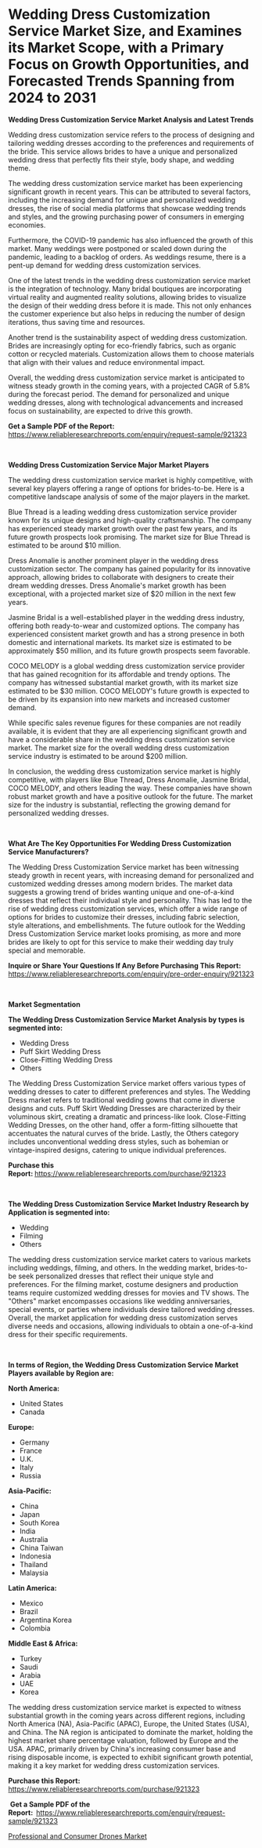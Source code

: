 <p><h1>Wedding Dress Customization Service Market Size, and Examines its Market Scope, with a Primary Focus on Growth Opportunities, and Forecasted Trends Spanning from 2024 to 2031</h1></p><p><strong>Wedding Dress Customization Service Market Analysis and Latest Trends</strong></p>
<p><p>Wedding dress customization service refers to the process of designing and tailoring wedding dresses according to the preferences and requirements of the bride. This service allows brides to have a unique and personalized wedding dress that perfectly fits their style, body shape, and wedding theme.</p><p>The wedding dress customization service market has been experiencing significant growth in recent years. This can be attributed to several factors, including the increasing demand for unique and personalized wedding dresses, the rise of social media platforms that showcase wedding trends and styles, and the growing purchasing power of consumers in emerging economies.</p><p>Furthermore, the COVID-19 pandemic has also influenced the growth of this market. Many weddings were postponed or scaled down during the pandemic, leading to a backlog of orders. As weddings resume, there is a pent-up demand for wedding dress customization services.</p><p>One of the latest trends in the wedding dress customization service market is the integration of technology. Many bridal boutiques are incorporating virtual reality and augmented reality solutions, allowing brides to visualize the design of their wedding dress before it is made. This not only enhances the customer experience but also helps in reducing the number of design iterations, thus saving time and resources.</p><p>Another trend is the sustainability aspect of wedding dress customization. Brides are increasingly opting for eco-friendly fabrics, such as organic cotton or recycled materials. Customization allows them to choose materials that align with their values and reduce environmental impact.</p><p>Overall, the wedding dress customization service market is anticipated to witness steady growth in the coming years, with a projected CAGR of 5.8% during the forecast period. The demand for personalized and unique wedding dresses, along with technological advancements and increased focus on sustainability, are expected to drive this growth.</p></p>
<p><strong>Get a Sample PDF of the Report:&nbsp;</strong> <a href="https://www.reliableresearchreports.com/enquiry/request-sample/921323">https://www.reliableresearchreports.com/enquiry/request-sample/921323</a></p>
<p>&nbsp;</p>
<p><strong>Wedding Dress Customization Service Major Market Players</strong></p>
<p><p>The wedding dress customization service market is highly competitive, with several key players offering a range of options for brides-to-be. Here is a competitive landscape analysis of some of the major players in the market.</p><p>Blue Thread is a leading wedding dress customization service provider known for its unique designs and high-quality craftsmanship. The company has experienced steady market growth over the past few years, and its future growth prospects look promising. The market size for Blue Thread is estimated to be around $10 million.</p><p>Dress Anomalie is another prominent player in the wedding dress customization sector. The company has gained popularity for its innovative approach, allowing brides to collaborate with designers to create their dream wedding dresses. Dress Anomalie's market growth has been exceptional, with a projected market size of $20 million in the next few years.</p><p>Jasmine Bridal is a well-established player in the wedding dress industry, offering both ready-to-wear and customized options. The company has experienced consistent market growth and has a strong presence in both domestic and international markets. Its market size is estimated to be approximately $50 million, and its future growth prospects seem favorable.</p><p>COCO MELODY is a global wedding dress customization service provider that has gained recognition for its affordable and trendy options. The company has witnessed substantial market growth, with its market size estimated to be $30 million. COCO MELODY's future growth is expected to be driven by its expansion into new markets and increased customer demand.</p><p>While specific sales revenue figures for these companies are not readily available, it is evident that they are all experiencing significant growth and have a considerable share in the wedding dress customization service market. The market size for the overall wedding dress customization service industry is estimated to be around $200 million.</p><p>In conclusion, the wedding dress customization service market is highly competitive, with players like Blue Thread, Dress Anomalie, Jasmine Bridal, COCO MELODY, and others leading the way. These companies have shown robust market growth and have a positive outlook for the future. The market size for the industry is substantial, reflecting the growing demand for personalized wedding dresses.</p></p>
<p>&nbsp;</p>
<p><strong>What Are The Key Opportunities For Wedding Dress Customization Service Manufacturers?</strong></p>
<p><p>The Wedding Dress Customization Service market has been witnessing steady growth in recent years, with increasing demand for personalized and customized wedding dresses among modern brides. The market data suggests a growing trend of brides wanting unique and one-of-a-kind dresses that reflect their individual style and personality. This has led to the rise of wedding dress customization services, which offer a wide range of options for brides to customize their dresses, including fabric selection, style alterations, and embellishments. The future outlook for the Wedding Dress Customization Service market looks promising, as more and more brides are likely to opt for this service to make their wedding day truly special and memorable.</p></p>
<p><strong>Inquire or Share Your Questions If Any Before Purchasing This Report:</strong> <a href="https://www.reliableresearchreports.com/enquiry/pre-order-enquiry/921323">https://www.reliableresearchreports.com/enquiry/pre-order-enquiry/921323</a></p>
<p>&nbsp;</p>
<p><strong>Market Segmentation</strong></p>
<p><strong>The Wedding Dress Customization Service Market Analysis by types is segmented into:</strong></p>
<p><ul><li>Wedding Dress</li><li>Puff Skirt Wedding Dress</li><li>Close-Fitting Wedding Dress</li><li>Others</li></ul></p>
<p><p>The Wedding Dress Customization Service market offers various types of wedding dresses to cater to different preferences and styles. The Wedding Dress market refers to traditional wedding gowns that come in diverse designs and cuts. Puff Skirt Wedding Dresses are characterized by their voluminous skirt, creating a dramatic and princess-like look. Close-Fitting Wedding Dresses, on the other hand, offer a form-fitting silhouette that accentuates the natural curves of the bride. Lastly, the Others category includes unconventional wedding dress styles, such as bohemian or vintage-inspired designs, catering to unique individual preferences.</p></p>
<p><strong>Purchase this Report:&nbsp;</strong><a href="https://www.reliableresearchreports.com/purchase/921323">https://www.reliableresearchreports.com/purchase/921323</a></p>
<p>&nbsp;</p>
<p><strong>The Wedding Dress Customization Service Market Industry Research by Application is segmented into:</strong></p>
<p><ul><li>Wedding</li><li>Filming</li><li>Others</li></ul></p>
<p><p>The wedding dress customization service market caters to various markets including weddings, filming, and others. In the wedding market, brides-to-be seek personalized dresses that reflect their unique style and preferences. For the filming market, costume designers and production teams require customized wedding dresses for movies and TV shows. The "Others" market encompasses occasions like wedding anniversaries, special events, or parties where individuals desire tailored wedding dresses. Overall, the market application for wedding dress customization serves diverse needs and occasions, allowing individuals to obtain a one-of-a-kind dress for their specific requirements.</p></p>
<p>&nbsp;</p>
<p><strong>In terms of Region, the Wedding Dress Customization Service Market Players available by Region are:</strong></p>
<p>
    <p> <strong> North America: </strong>
        <ul>
            <li>United States</li>
            <li>Canada</li>
        </ul>
        </p> 
    <p> <strong> Europe: </strong>
        <ul>
            <li>Germany</li>
            <li>France</li>
            <li>U.K.</li>
            <li>Italy</li>
            <li>Russia</li>
        </ul>
        </p> 
    <p> <strong> Asia-Pacific: </strong>
        <ul>
            <li>China</li>
            <li>Japan</li>
            <li>South Korea</li>
            <li>India</li>
            <li>Australia</li>
            <li>China Taiwan</li>
            <li>Indonesia</li>
            <li>Thailand</li>
            <li>Malaysia</li>
        </ul>
        </p> 
    <p> <strong> Latin America: </strong>
        <ul>
            <li>Mexico</li>
            <li>Brazil</li>
            <li>Argentina Korea</li>
            <li>Colombia</li>
        </ul>
        </p> 
    <p> <strong> Middle East & Africa: </strong>
        <ul>
            <li>Turkey</li>
            <li>Saudi</li>
            <li>Arabia</li>
            <li>UAE</li>
            <li>Korea</li>
        </ul>
    </p>
    </p>
<p><p>The wedding dress customization service market is expected to witness substantial growth in the coming years across different regions, including North America (NA), Asia-Pacific (APAC), Europe, the United States (USA), and China. The NA region is anticipated to dominate the market, holding the highest market share percentage valuation, followed by Europe and the USA. APAC, primarily driven by China's increasing consumer base and rising disposable income, is expected to exhibit significant growth potential, making it a key market for wedding dress customization services.</p></p>
<p><strong>Purchase this Report: </strong><a href="https://www.reliableresearchreports.com/purchase/921323">https://www.reliableresearchreports.com/purchase/921323</a></p>
<p>&nbsp;<strong>Get a Sample PDF of the Report:&nbsp;&nbsp;</strong><a href="https://www.reliableresearchreports.com/enquiry/request-sample/921323">https://www.reliableresearchreports.com/enquiry/request-sample/921323</a></p>
<p><strong></strong></p>
<p><p><a href="https://medium.com/p/1044ce7ad7e8/edit">Professional and Consumer Drones Market</a></p></p>